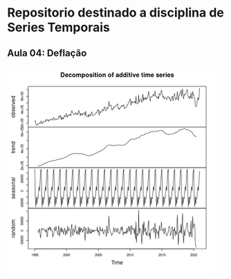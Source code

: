 # Repositorio destinado a disciplina de Series Temporais

## Aula 04: Deflação

![Deflação](https://raw.githubusercontent.com/Manuelfjr/ST/main/R/.img/icms_stl.png)